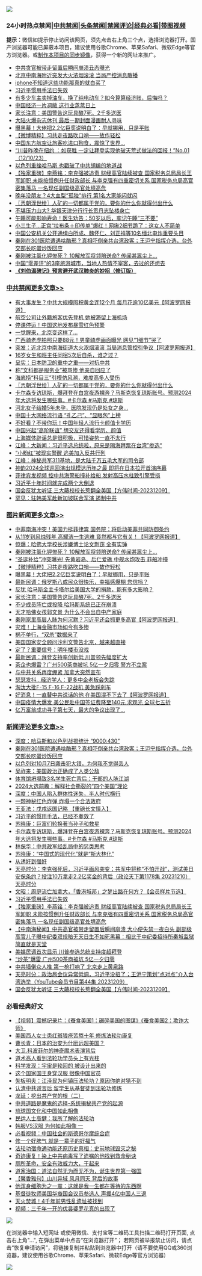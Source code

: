 ![](https://raw.githubusercontent.com/jsvpn/jsproxy/dev/64photo/fqnews-qr.jpg)

<div id="tt">
<h3>24小时热点禁闻|<a href="#%E4%B8%AD%E5%85%B1%E7%A6%81%E9%97%BB%E6%9B%B4%E5%A4%9A%E6%96%87%E7%AB%A0">中共禁闻</a>|<a href="#%E5%9B%BE%E7%89%87%E6%96%B0%E9%97%BB%E6%9B%B4%E5%A4%9A%E6%96%87%E7%AB%A0">头条禁闻</a>|<a href="#%E6%96%B0%E9%97%BB%E8%AF%84%E8%AE%BA%E6%9B%B4%E5%A4%9A%E6%96%87%E7%AB%A0">禁闻评论|<a href="#%E5%BF%85%E7%9C%8B%E7%BB%8F%E5%85%B8%E5%A5%BD%E6%96%87">经典必看</a>|<a href="https://fan1.xyz/3" target="_blank">带图视频</a></h3>
<div><b>提示：</b>微信如提示停止访问该网页，须先点击右上角三个点，选择浏览器打开。国产浏览器可能已屏蔽本项目，建议使用谷歌Chrome、苹果Safari、微软Edge等官方浏览器。或<a href="%E5%88%B6%E4%BD%9Cgit%E7%A6%81%E9%97%BB%E9%95%9C%E5%83%8F.md">制作本项目的同步镜像</a>，获得一个新的网址来推广。</div>
<ul>

<li><a href="/ccpdope/20231210/1972256.md">中共贪官被带走留置后瞬间崩溃丑态曝光</a></li>
<li><a href="/baitai/20231211/1972313.md">北京中南海附近突发大火浓烟滚滚 当局严控消息散播</a></li>
<li><a href="/baitai/20231210/1972254.md">iphone不知道这些功能那真的就白买了</a></li>
<li><a href="/comments/20231211/1972365.md">习近平惯用手法已失效</a></li>
<li><a href="/lifebaike/20231211/1972376.md">有多少车主卖掉油车，换了纯电动车？如今算算经济账，后悔吗？</a></li>
<li><a href="/cnnews/20231211/1972366.md">中国经济一片凋敝 这行业蒸蒸日上</a></li>
<li><a href="/topimagenews/20231210/1972248.md">家长注意：美国警告这玩具酿7死、2千多送医</a></li>
<li><a href="/ccpdope/20231211/1972340.md">大陆火爆杂志休刊 最后一期封面漫画耐人寻味</a></li>
<li><a href="/topimagenews/20231211/1972470.md">曝黑幕！大佬把2.2亿巨奖说明白了：早就挪用，只是平账</a></li>
<li><a href="/topimagenews/20231211/1972506.md">【微博精粹】习共走夜路吹口哨——故作轻松</a></li>
<li><a href="/cnnews/20231211/1972421.md">中国东方航空让旅客吃进口狗食，震惊了世界…</a></li>
<li><a href="/sohnews/20231211/1972322.md">“川普昨晚在纽约 ：如获胜 一定让拜登实现他破天荒式做法的回报！”No.01（12/10/23）</a></li>
<li><a href="/ccpdope/20231210/1972255.md">以色列重挫哈马斯 也戳破了中共胡编的地道战</a></li>
<li><a href="/comments/20231211/1972317.md">【独家重磅】李燕铭：李克强被追责 财经高官陆续被查 国家税务总局局长王军卸职 未能按惯例升任财政部长 与李克强有四重密切关系 国家税务总局高官密集落马 一名现任副国级高官处境高危</a></li>
<li><a href="/funmedia/20231211/1972389.md">晚年没朋友？4大血型“孤独”排行 第1名大家能闪就闪</a></li>
<li><a href="/cbnews/20231211/1972463.md">〖兲朝浮世绘〗人矿的一切都属于党的，要你的什么你就得付出什么</a></li>
<li><a href="/baitai/20231211/1972343.md">不堪压力山大? 华银天津分行行长贡丹志坠楼身亡</a></li>
<li><a href="/health/20231211/1972412.md">午睡可能影响寿命！医生劝告：50岁以后，牢记午睡“三不要”</a></li>
<li><a href="/cnnews/20231210/1972237.md">小三生子...正宫“拉布条＋印传单”爆红！网揪2细节跪了：这女人不简单</a></li>
<li><a href="/itnews/20231210/1972285.md">中国公安机关公开通缉白所成、魏怀仁、刘正祥等10名缅北电诈重要头目</a></li>
<li><a href="/comments/20231211/1972531.md">秦刚在301医院遭遇啥酷邢？真相吓倒亲共台湾政客；王沪宁指挥介选，台外交部长吃蛋炒饭回应</a></li>
<li><a href="/topimagenews/20231211/1972549.md">秦刚被注氯化钾惨死？ 10解放军将领陪送命? 传闻甚嚣尘上...</a></li>
<li><a href="/funmedia/20231211/1972429.md">中国“零差评”的3座旅游城市，当地人热情不宰客，去过的还想去</a></li>
<li><b><a href="/comments/20200207/1272816.md" target="_blank">《刘伯温碑记》预言避开武汉肺炎的妙招（修订版）</a></b></li>
</ul>
</div>

<div class="catlist">
<h3><a href="/cbnews/" target="_blank">中共禁闻</a><span><a href="/cbnews/" target="_blank" rel="nofollow">更多文章>></a></span></h3>
<ul>
<li><a href="/cbnews/20231211/1972580.md" target="_blank">有大事发生？中共大规模囤积黄金连12个月 每月花逾10亿美元【阿波罗网报道】</a></li>
<li><a href="/cbnews/20231211/1972559.md" target="_blank">航空公司让外籍旅客优先登机 她被滞留上海机场</a></li>
<li><a href="/cbnews/20231211/1972558.md" target="_blank">停课停运！中国这地发布暴雪红色预警</a></li>
<li><a href="/cbnews/20231211/1972557.md" target="_blank">一觉醒来，北京变这样了…</a></li>
<li><a href="/cbnews/20231211/1972556.md" target="_blank">广西骑老虎拍照只要88元！男童骑虎画面曝光 网见“1细节”哭了</a></li>
<li><a href="/cbnews/20231211/1972545.md" target="_blank">突发：近北京中南海街道大火浓烟滚滚 当局消息管控引争议【阿波罗网报道】</a></li>
<li><a href="/cbnews/20231211/1972507.md" target="_blank">16岁女生和班主任同宿5次后自杀，谁之过？</a></li>
<li><a href="/cbnews/20231211/1972489.md" target="_blank">呈实：日本防卫的重中之重——对抗中共</a></li>
<li><a href="/cbnews/20231211/1972488.md" target="_blank">称“文科都是服务业”被骂惨 他亲自回应了</a></li>
<li><a href="/cbnews/20231211/1972471.md" target="_blank">海底捞“科目三”引模仿风潮，难度高多人受伤</a></li>
<li><a href="/cbnews/20231211/1972463.md" target="_blank">〖兲朝浮世绘〗人矿的一切都属于党的，要你的什么你就得付出什么</a></li>
<li><a href="/comments/20231211/1972460.md" target="_blank">卡尔森专访琼斯，爆拜登在白宫夜游裸奔？马斯克恢复琼斯账号。预测2024年大选将发生哪些事。#卡尔森 #马斯克 #琼斯</a></li>
<li><a href="/cbnews/20231211/1972447.md" target="_blank">河北女子结婚5年未孕，医院发现仍是处女之身…</a></li>
<li><a href="/cbnews/20231211/1972446.md" target="_blank">中国十大网络流行语 “孔乙己”、“显眼包”上榜</a></li>
<li><a href="/cbnews/20231211/1972445.md" target="_blank">不好看？不带你玩！中国年轻人流行卡颜值卡学历</a></li>
<li><a href="/cbnews/20231211/1972427.md" target="_blank">中国兴起“高阶联谊” 想交友还得看学历、颜值</a></li>
<li><a href="/cbnews/20231211/1972404.md" target="_blank">上海媒体辟谣总是很积极，可惜姿势一直不太行</a></li>
<li><a href="/cbnews/20231211/1972387.md" target="_blank">江峰：大新闻：习近平选总统啦，原来是隔海拜票在台湾”参选“</a></li>
<li><a href="/cbnews/20231211/1972306.md" target="_blank">“小粉红”被现实警醒 逃美加入反共行列</a></li>
<li><a href="/cbnews/20231211/1972304.md" target="_blank">江峰：神秘共军311基地，是大陆千万五毛大军的司令部</a></li>
<li><a href="/cbnews/20231210/1972277.md" target="_blank">神韵2024全球巡回演出规模达历年之最 即将在日本拉开首演序幕</a></li>
<li><a href="/cbnews/20231210/1972262.md" target="_blank">菲律宾发视频 控中共海警船撞补给船 发射高压水柱致引擎受损</a></li>
<li><a href="/cbnews/20231210/1972230.md" target="_blank">习近平十年时间就完成两个大倒退</a></li>
<li><a href="/comments/20231210/1972166.md" target="_blank">国会反犹太听证 三大藤校校长惹翻全美国【方伟时间-20231209】</a></li>
<li><a href="/cbnews/20231210/1972157.md" target="_blank">罕见：驻韩美军赴新加坡联合军演 遏制中共</a></li>

</ul>
</div>
<div class="catlist">
<h3><a href="/topimagenews/" target="_blank">图片新闻</a><span><a href="/topimagenews/" target="_blank" rel="nofollow">更多文章>></a></span></h3>
<ul>
<li><a href="/topimagenews/20231211/1972605.md" target="_blank">中菲南海冲突！美国力挺菲律宾 国务院：将启动美菲共同防御条约</a></li>
<li><a href="/topimagenews/20231211/1972568.md" target="_blank">从11岁到风烛残年 高耀洁一生逃难 竟然都与它有关！【阿波罗网报道】</a></li>
<li><a href="/topimagenews/20231211/1972555.md" target="_blank">惊爆：哈佛大学校长涉嫌博士论文剽窃 全有实锤</a></li>
<li><a href="/topimagenews/20231211/1972549.md" target="_blank">秦刚被注氯化钾惨死？ 10解放军将领陪送命? 传闻甚嚣尘上&#8230;</a></li>
<li><a href="/topimagenews/20231211/1972544.md" target="_blank">“圣诞补给”冲突曝光! 先黄岩岛、后仁爱礁 中舰水炮攻击 菲船冲撞</a></li>
<li><a href="/topimagenews/20231211/1972506.md" target="_blank">【微博精粹】习共走夜路吹口哨——故作轻松</a></li>
<li><a href="/topimagenews/20231211/1972470.md" target="_blank">曝黑幕！大佬把2.2亿巨奖说明白了：早就挪用，只是平账</a></li>
<li><a href="/topimagenews/20231211/1972368.md" target="_blank">最新民调：俄罗斯八成民众很快乐，幸福感爆棚 您信吗？</a></li>
<li><a href="/topimagenews/20231211/1972367.md" target="_blank">反犹 哈马斯金主卡塔尔给美国大学的捐款，能有多大影响？</a></li>
<li><a href="/topimagenews/20231210/1972248.md" target="_blank">家长注意：美国警告这玩具酿7死、2千多送医</a></li>
<li><a href="/topimagenews/20231210/1972200.md" target="_blank">不少成员阵亡或投降 哈玛斯系统已正在崩溃</a></li>
<li><a href="/topimagenews/20231210/1972183.md" target="_blank">天才哈佛女孩郭文景 为什么不会出自中产家庭</a></li>
<li><a href="/topimagenews/20231210/1972156.md" target="_blank">秦刚家里高层人脉为何沉默？习近平还会抓更多高官【阿波罗网报道】</a></li>
<li><a href="/topimagenews/20231210/1972104.md" target="_blank">灾难！上海金融市场如今有多惨</a></li>
<li><a href="/topimagenews/20231210/1972103.md" target="_blank">祸不单行，“双杀”数据来了</a></li>
<li><a href="/topimagenews/20231210/1972054.md" target="_blank">美国国家安全顾问沙利文警告北京，越来越直接</a></li>
<li><a href="/topimagenews/20231210/1972053.md" target="_blank">定了？重要信号：明年楼市没戏</a></li>
<li><a href="/topimagenews/20231210/1972052.md" target="_blank">最新民调：拜登支持率创新低 川普领先幅度扩大</a></li>
<li><a href="/topimagenews/20231210/1972051.md" target="_blank">茶企也爆雷？广州500茶商被坑 5亿一夕归零 警方不立案</a></li>
<li><a href="/topimagenews/20231210/1972041.md" target="_blank">与中共关系再度绷紧 加拿大突然宣布</a></li>
<li><a href="/topimagenews/20231209/1971918.md" target="_blank">瑟瑟发抖…经济学人：更多中企老板会失踪</a></li>
<li><a href="/topimagenews/20231209/1971893.md" target="_blank">淘汰大批F-15 F-16 F-22战机 美急踩刹车</a></li>
<li><a href="/topimagenews/20231209/1971890.md" target="_blank">好消息！一直替中共说话的他 在美国混不下去了【阿波罗网报道】</a></li>
<li><a href="/topimagenews/20231209/1971884.md" target="_blank">中国疫情大爆发 美公民赴中国签证费降至140元 求观光 全球七五折</a></li>
<li><a href="/topimagenews/20231209/1971883.md" target="_blank">亿万富翁成功寻子第七天，最大的争议出现了…</a></li>

</ul>
</div>
<div class="catlist">
<h3><a href="/comments/" target="_blank">新闻评论</a><span><a href="/comments/" target="_blank" rel="nofollow">更多文章>></a></span></h3>
<ul>
<li><a href="/comments/20231211/1972571.md" target="_blank">深度：哈马斯和以色列战损统计 “9000:430”</a></li>
<li><a href="/comments/20231211/1972531.md" target="_blank">秦刚在301医院遭遇啥酷邢？真相吓倒亲共台湾政客；王沪宁指挥介选，台外交部长吃蛋炒饭回应</a></li>
<li><a href="/comments/20231211/1972497.md" target="_blank">以色列对10月7日袭击犯大错，为何我不觉得丢人</a></li>
<li><a href="/comments/20231211/1972496.md" target="_blank">吴祚来：美国政治正确成了人类公敌</a></li>
<li><a href="/comments/20231211/1972495.md" target="_blank">体育馆坍塌致3名学生死亡背后：干部的人脉江湖</a></li>
<li><a href="/comments/20231211/1972494.md" target="_blank">2024大选前瞻：解释社会撕裂的“四个美国”理论</a></li>
<li><a href="/comments/20231211/1972493.md" target="_blank">深度：中国人陷入群体性迷失，半人时代横行</a></li>
<li><a href="/comments/20231211/1972492.md" target="_blank">一颗神秘红色炸弹 炸塌一个合法政府</a></li>
<li><a href="/comments/20231211/1972476.md" target="_blank">王亚法：戊戌返国记略 【重磅长文慎入】</a></li>
<li><a href="/comments/20231211/1972475.md" target="_blank">习近平的惯用手法，已经不奏效了</a></li>
<li><a href="/comments/20231211/1972474.md" target="_blank">苏暁康：巨富们轮换著当孙子和救星</a></li>
<li><a href="/comments/20231211/1972460.md" target="_blank">卡尔森专访琼斯，爆拜登在白宫夜游裸奔？马斯克恢复琼斯账号。预测2024年大选将发生哪些事。#卡尔森 #马斯克 #琼斯</a></li>
<li><a href="/comments/20231211/1972453.md" target="_blank">林保华：中共政军经乱局中的另类思考</a></li>
<li><a href="/comments/20231211/1972452.md" target="_blank">苏晓康：“中国式的现代化”就是“斯大林化”</a></li>
<li><a href="/comments/20231211/1972435.md" target="_blank">从诱奸到强奸</a></li>
<li><a href="/comments/20231211/1972426.md" target="_blank">天亮时分：李克强死后，习近平画风突变；共军中将称“不怕开战”，测试美日安保条约？投注10万拿走2.2亿奖金的背后（政论天下第1178集 20231210）天亮时分</a></li>
<li><a href="/comments/20231211/1972403.md" target="_blank">文昭：周庭流亡加拿大，「香港城邦」之梦出路在何方？【会员样片节选】</a></li>
<li><a href="/comments/20231211/1972365.md" target="_blank">习近平惯用手法已失效</a></li>
<li><a href="/comments/20231211/1972317.md" target="_blank">【独家重磅】李燕铭：李克强被追责 财经高官陆续被查 国家税务总局局长王军卸职 未能按惯例升任财政部长 与李克强有四重密切关系 国家税务总局高官密集落马 一名现任副国级高官处境高危</a></li>
<li><a href="/comments/20231210/1972284.md" target="_blank">【中南海秘闻】中共高官被带走留置后瞬间崩溃 大小便失禁一夜白头 副部级高官儿子曝中纪委双规暗无天日生不如死黑幕：相比于中纪委招待所秦城监狱简直就是天堂</a></li>
<li><a href="/comments/20231210/1972267.md" target="_blank">美媒民调首次显示 川普参选总统支持度超拜登</a></li>
<li><a href="/comments/20231210/1972266.md" target="_blank">“炒茶”爆雷 广州500茶商被坑 5亿一夕归零</a></li>
<li><a href="/comments/20231210/1972232.md" target="_blank">中共墙倒众人推 第一枪打响了 北京走上黄泉路</a></li>
<li><a href="/comments/20231210/1972182.md" target="_blank">天亮时分：政治局会议异常低调，习近平没招了；王沪宁策划“点对点”介入台湾选举（YouTube会员节目第44集 20231209）</a></li>
<li><a href="/comments/20231210/1972166.md" target="_blank">国会反犹太听证 三大藤校校长惹翻全美国【方伟时间-20231209】</a></li>

</ul>
</div>

<div class="catlist">
<h3>必看经典好文</h3>
<ul>
<li><a href="/comments/20210123/1473011.md" target="_blank">【视频】震撼纪录片：《蚕食美国1：碾碎美国的图谋》《蚕食美国2：欺诈大师》</a></li>
<li><a href="/comments/20190126/1070164.md" target="_blank">美国西人女士患红斑狼疮苦熬十年 修炼法轮功康复</a></li>
<li><a href="/taiwannews/20221015/1797413.md" target="_blank">曹长青：日本的治安为什麽远超美国？</a></li>
<li><a href="/ccpdope/20220710/1756358.md" target="_blank">大卫.科波菲尔的神奇魔术表演背后</a></li>
<li><a href="/comments/20200227/1284657.md" target="_blank">道术高人看到法轮功学员头上有光柱</a></li>
<li><a href="/comments/20230228/1854345.md" target="_blank">科学发现：宇宙是轮回的 被设计出来的</a></li>
<li><a href="/comments/20220611/1744476.md" target="_blank">这个国家国王身穿汉服 很像中国官员</a></li>
<li><a href="/comments/20220531/1739728.md" target="_blank">矢板明夫：江泽民为何镇压法轮功？原因你绝对猜不到</a></li>
<li><a href="/cbnews/20210723/1592176.md" target="_blank">认清中共谎言后 留学生从基督徒到法轮功修炼</a></li>
<li><a href="/comments/20200928/1404653.md" target="_blank">龙延：挖出共产党的根（二）</a></li>
<li><a href="/comments/20181209/1044543.md" target="_blank">中共道路是魔鬼的选择-系统揭秘共产党的起源</a></li>
<li><a href="/bannedvideo/20220411/1717515.md" target="_blank">琉球国文化和中国如此相像</a></li>
<li><a href="/ccpdope/20200729/1369047.md" target="_blank">民运人士高健：我所了解的法轮功</a></li>
<li><a href="/bannedvideo/20220228/1697982.md" target="_blank">韩服VS汉服 为何如此相像 一</a></li>
<li><a href="/comments/20200806/1375443.md" target="_blank">必看视频：中国社会的斯德哥尔摩综合症</a></li>
<li><a href="/funmedia/20200713/1359909.md" target="_blank">修一个好脾气 就是一辈子的好福气</a></li>
<li><a href="/tculture/20121025/73069.md" target="_blank">法轮功宿命通功能还原历史真相：史前地球毁灭之秘</a></li>
<li><a href="/topimagenews/20210131/1478453.md" target="_blank">奇迹康复！染上中共病毒写了遗嘱的他找到救命秘诀</a></li>
<li><a href="/comments/20220605/1742040.md" target="_blank">厕所革命，安全有效威力大，干起来</a></li>
<li><a href="/comments/20220722/1761708.md" target="_blank">道家治国：道法自然无为而无不为，诞生世界第一强国</a></li>
<li><a href="/bannedvideo/20210301/1495768.md" target="_blank">【馨香雅句】山川异域 风月同天 背后的故事</a></li>
<li><a href="/topimagenews/20210219/1489990.md" target="_blank">他浑身细胞为之一震：这就是我一生都在等待的东西啊</a></li>
<li><a href="/taiwannews/20220804/1767098.md" target="_blank">基督徒牧师美国华裔国会议员参选人 声援4亿中国人三退</a></li>
<li><a href="/ccpdope/20181219/1049286.md" target="_blank">天火焚城！4千年前男性乱遗址被找到</a></li>
<li><a href="/aomi/qiwen/20151223/484507.md" target="_blank">视频：三千年一开的优昙婆罗花真的出现了</a></li>

</ul>
</div>

![](https://raw.githubusercontent.com/jsvpn/jsproxy/dev/64photo/fqnews-qr.jpg)

在浏览器中输入短网址 或使用微信、支付宝等二维码工具扫描二维码打开页面, 点击右上角"...", 在弹出菜单中点击“在浏览器打开”； 若网页被举报禁止访问，请点击“恢复申请访问”，将链接复制并粘贴到浏览器中打开（请不要使用QQ或360浏览器，建议使用谷歌Chrome、苹果Safari、微软Edge等官方浏览器）

![](https://raw.githubusercontent.com/jsvpn/jsproxy/dev/64photo/wx.jpg)